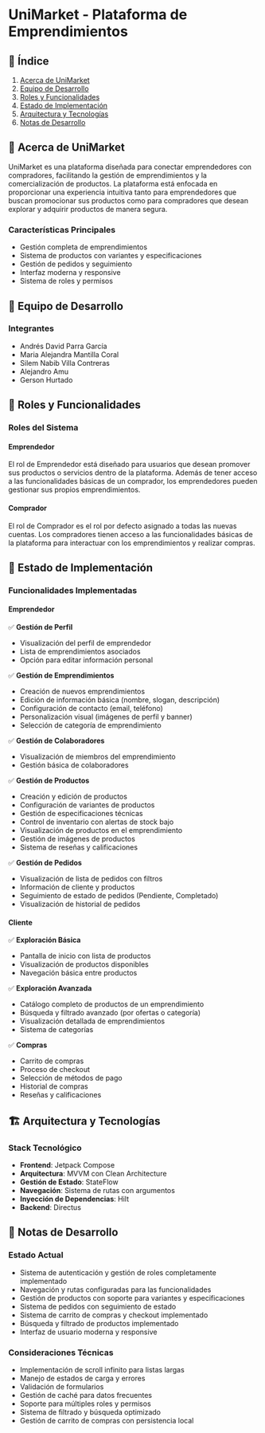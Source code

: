 # UniMarket - Plataforma de Emprendimientos

## 📑 Índice

1. [Acerca de UniMarket](#-acerca-de-unimarket)
2. [Equipo de Desarrollo](#-equipo-de-desarrollo)
3. [Roles y Funcionalidades](#-roles-y-funcionalidades)
4. [Estado de Implementación](#-estado-de-implementación)
5. [Arquitectura y Tecnologías](#-arquitectura-y-tecnologías)
6. [Notas de Desarrollo](#-notas-de-desarrollo)

## 🎯 Acerca de UniMarket

UniMarket es una plataforma diseñada para conectar emprendedores con compradores, facilitando la gestión de emprendimientos y la comercialización de productos. La plataforma está enfocada en proporcionar una experiencia intuitiva tanto para emprendedores que buscan promocionar sus productos como para compradores que desean explorar y adquirir productos de manera segura.

### Características Principales

- Gestión completa de emprendimientos
- Sistema de productos con variantes y especificaciones
- Gestión de pedidos y seguimiento
- Interfaz moderna y responsive
- Sistema de roles y permisos

## 👥 Equipo de Desarrollo

### Integrantes

- Andrés David Parra García
- Maria Alejandra Mantilla Coral
- Silem Nabib Villa Contreras
- Alejandro Amu
- Gerson Hurtado

## 🔑 Roles y Funcionalidades

### Roles del Sistema

#### Emprendedor

El rol de Emprendedor está diseñado para usuarios que desean promover sus productos o servicios dentro de la plataforma. Además de tener acceso a las funcionalidades básicas de un comprador, los emprendedores pueden gestionar sus propios emprendimientos.

#### Comprador

El rol de Comprador es el rol por defecto asignado a todas las nuevas cuentas. Los compradores tienen acceso a las funcionalidades básicas de la plataforma para interactuar con los emprendimientos y realizar compras.

## 📱 Estado de Implementación

### Funcionalidades Implementadas

#### Emprendedor

✅ **Gestión de Perfil**

- Visualización del perfil de emprendedor
- Lista de emprendimientos asociados
- Opción para editar información personal

✅ **Gestión de Emprendimientos**

- Creación de nuevos emprendimientos
- Edición de información básica (nombre, slogan, descripción)
- Configuración de contacto (email, teléfono)
- Personalización visual (imágenes de perfil y banner)
- Selección de categoría de emprendimiento

✅ **Gestión de Colaboradores**

- Visualización de miembros del emprendimiento
- Gestión básica de colaboradores

✅ **Gestión de Productos**

- Creación y edición de productos
- Configuración de variantes de productos
- Gestión de especificaciones técnicas
- Control de inventario con alertas de stock bajo
- Visualización de productos en el emprendimiento
- Gestión de imágenes de productos
- Sistema de reseñas y calificaciones

✅ **Gestión de Pedidos**

- Visualización de lista de pedidos con filtros
- Información de cliente y productos
- Seguimiento de estado de pedidos (Pendiente, Completado)
- Visualización de historial de pedidos

#### Cliente

✅ **Exploración Básica**

- Pantalla de inicio con lista de productos
- Visualización de productos disponibles
- Navegación básica entre productos

✅ **Exploración Avanzada**

- Catálogo completo de productos de un emprendimiento
- Búsqueda y filtrado avanzado (por ofertas o categoría)
- Visualización detallada de emprendimientos
- Sistema de categorías

✅ **Compras**

- Carrito de compras
- Proceso de checkout
- Selección de métodos de pago
- Historial de compras
- Reseñas y calificaciones

## 🏗️ Arquitectura y Tecnologías

### Stack Tecnológico

- **Frontend**: Jetpack Compose
- **Arquitectura**: MVVM con Clean Architecture
- **Gestión de Estado**: StateFlow
- **Navegación**: Sistema de rutas con argumentos
- **Inyección de Dependencias**: Hilt
- **Backend**: Directus

## 📝 Notas de Desarrollo

### Estado Actual

- Sistema de autenticación y gestión de roles completamente implementado
- Navegación y rutas configuradas para las funcionalidades
- Gestión de productos con soporte para variantes y especificaciones
- Sistema de pedidos con seguimiento de estado
- Sistema de carrito de compras y checkout implementado
- Búsqueda y filtrado de productos implementado
- Interfaz de usuario moderna y responsive

### Consideraciones Técnicas

- Implementación de scroll infinito para listas largas
- Manejo de estados de carga y errores
- Validación de formularios
- Gestión de caché para datos frecuentes
- Soporte para múltiples roles y permisos
- Sistema de filtrado y búsqueda optimizado
- Gestión de carrito de compras con persistencia local
